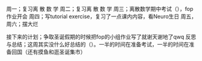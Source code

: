 周一；复习离 散 数 学
周二；复习离 散 数 学
周三；离散数学期中考试（），fop作业开会
周四；写tutorial exercise，复习了一点课内内容，看Neuro生日
周五，周六；摆大烂

接下来的计划；争取圣诞假期的时候把fop的小组作业写了就谢天谢地了qwq
反思与总结；这周其实没什么好总结的（）。一半的时间在准备考试，一半的时间在准备回国（还有摸鱼和逛圣诞集市）
